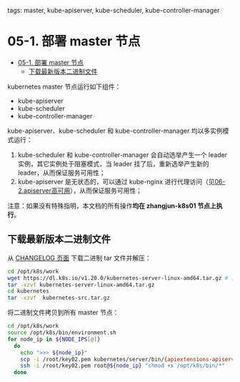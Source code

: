 tags: master, kube-apiserver, kube-scheduler, kube-controller-manager

# 05-1. 部署 master 节点

<!-- TOC -->

- [05-1. 部署 master 节点](#05-1-部署-master-节点)
    - [下载最新版本二进制文件](#下载最新版本二进制文件)

<!-- /TOC -->

kubernetes master 节点运行如下组件：
+ kube-apiserver
+ kube-scheduler
+ kube-controller-manager

kube-apiserver、kube-scheduler 和 kube-controller-manager 均以多实例模式运行：
1. kube-scheduler 和 kube-controller-manager 会自动选举产生一个 leader 实例，其它实例处于阻塞模式，当 leader 挂了后，重新选举产生新的 leader，从而保证服务可用性；
2. kube-apiserver 是无状态的，可以通过 kube-nginx 进行代理访问（见[06-2.apiserver高可用](06-2.apiserver高可用.md)），从而保证服务可用性；

注意：如果没有特殊指明，本文档的所有操作**均在 zhangjun-k8s01 节点上执行**。

## 下载最新版本二进制文件

从 [CHANGELOG 页面](https://github.com/kubernetes/kubernetes/blob/master/CHANGELOG.md) 下载二进制 tar 文件并解压：

``` bash
cd /opt/k8s/work
wget https://dl.k8s.io/v1.20.0/kubernetes-server-linux-amd64.tar.gz # 自行解决翻墙问题
tar -xzvf kubernetes-server-linux-amd64.tar.gz
cd kubernetes
tar -xzvf  kubernetes-src.tar.gz
```

将二进制文件拷贝到所有 master 节点：

``` bash
cd /opt/k8s/work
source /opt/k8s/bin/environment.sh
for node_ip in ${NODE_IPS[@]}
  do
    echo ">>> ${node_ip}"
    scp -i /root/key02.pem kubernetes/server/bin/{apiextensions-apiserver,kube-apiserver,kube-controller-manager,kube-proxy,kube-scheduler,kubeadm,kubectl,kubelet,mounter} root@${node_ip}:/opt/k8s/bin/
    ssh -i /root/key02.pem root@${node_ip} "chmod +x /opt/k8s/bin/*"
  done
```